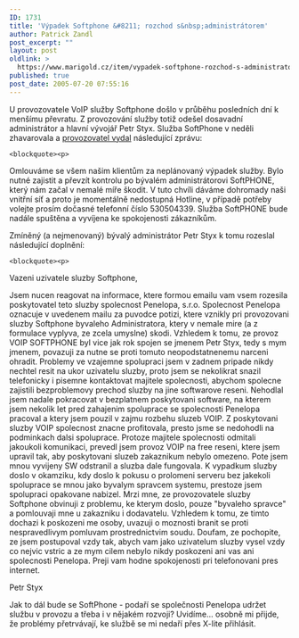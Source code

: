 ```yaml
---
ID: 1731
title: 'Výpadek Softphone &#8211; rozchod s&nbsp;administrátorem'
author: Patrick Zandl
post_excerpt: ""
layout: post
oldlink: >
  https://www.marigold.cz/item/vypadek-softphone-rozchod-s-administratorem
published: true
post_date: 2005-07-20 07:55:16
---
```

<p>U provozovatele VoIP služby Softphone došlo v průběhu posledních dní k menšímu převratu. Z provozování služby totiž odešel dosavadní administrátor a hlavní vývojář Petr Styx. Služba SoftPhone v neděli zhavarovala a <a href="http://wwwold.softphone.cz/index.php?spn=cGFnZT0xNDA=">provozovatel vydal</a> následující zprávu:</p>

	<blockquote><p>
Omlouváme se všem našim klientům za neplánovaný výpadek služby. Bylo nutné zajistit a převzít kontrolu po bývalém administrátorovi SoftPHONE, který nám začal v nemalé míře škodit. V tuto chvíli dáváme dohromady naši vnitřní síť a proto je momentálně nedostupná Hotline, v případě potřeby volejte prosím dočasné telefonní číslo 530504339. Služba SoftPHONE bude nadále spuštěna a vyvíjena ke spokojenosti zákazníkům.
</p>
</blockquote>
<p>Zmíněný (a nejmenovaný) bývalý administrátor Petr Styx k tomu rozeslal následující doplnění:</p>

	<blockquote><p>
Vazeni uzivatele sluzby Softphone,</p>

<p>Jsem nucen reagovat na informace, ktere formou emailu vam vsem rozesila
poskytovatel teto sluzby spolecnost Penelopa, s.r.o. Spolecnost Penelopa
oznacuje v uvedenem mailu za puvodce potizi, ktere vznikly pri provozovani
sluzby Softphone byvaleho Administratora, ktery v nemale mire (a z
formulace vyplyva, ze zcela umyslne) skodi. Vzhledem k tomu, ze provoz
VOIP SOFTPHONE byl vice jak rok spojen se jmenem Petr Styx, tedy s mym
jmenem, povazuji za nutne se proti tomuto neopodstatnenemu narceni
ohradit. Problemy ve vzajemne spolupraci jsem v zadnem pripade nikdy
nechtel resit na ukor uzivatelu sluzby, proto jsem se nekolikrat snazil
telefonicky i pisemne kontaktovat majitele spolecnosti, abychom spolecne
zajistili bezproblemovy prechod sluzby na jine softwarove reseni. Nehodlal
jsem nadale pokracovat v bezplatnem poskytovani software, na kterem jsem
nekolik let pred zahajenim spoluprace se spolecnosti Penelopa pracoval a
ktery jsem pouzil v zajmu rozbehu sluzeb VOIP. Z poskytovani sluzby VOIP
spolecnost znacne profitovala, presto jsme se nedohodli na podminkach
dalsi spoluprace.  Protoze majitele spolecnosti odmitali jakoukoli
komunikaci, prevedl jsem provoz VOIP na free reseni, ktere jsem upravil
tak, aby poskytovani sluzeb zakaznikum nebylo omezeno. Pote jsem mnou
vyvijeny SW odstranil a sluzba dale fungovala.  K vypadkum sluzby doslo v
okamziku, kdy doslo k pokusu o prolomeni serveru bez jakekoli spoluprace
se mnou jako byvalym spravcem systemu, prestoze jsem spolupraci opakovane
nabizel.
Mrzi mne, ze provozovatele sluzby Softphone obvinuji z problemu, ke kterym
doslo, pouze "byvaleho spravce" a pomlouvaji mne u zakazniku i dodavatelu.
Vzhledem k tomu, ze timto dochazi k poskozeni me osoby, uvazuji o moznosti
branit se proti nespravedlivym pomluvam prostrednictvim soudu. Doufam, ze
pochopite, ze jsem postupoval vzdy tak, abych vam jako uzivatelum sluzby
vysel vzdy co nejvic vstric a ze mym cilem nebylo nikdy poskozeni ani vas
ani spolecnosti Penelopa. Preji vam hodne spokojenosti pri telefonovani
pres internet.</p>

<p>Petr Styx
</p>
</blockquote>
<p>Jak to dál bude se SoftPhone - podaří se společnosti Penelopa udržet službu v provozu a třeba i v nějakém rozvoji? Uvidíme... osobně mi přijde, že problémy přetrvávají, ke službě se mi nedaří přes X-lite přihlásit.
</p>
